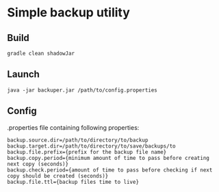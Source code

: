 # Simple backup utility

## Build
```
gradle clean shadowJar
```
## Launch
```
java -jar backuper.jar /path/to/config.properties
```

## Config
.properties file containing following properties:
```
backup.source.dir=/path/to/directory/to/backup
backup.target.dir=/path/to/directory/to/save/backups/to
backup.file.prefix={prefix for the backup file name}
backup.copy.period={minimum amount of time to pass before creating next copy (seconds)}
backup.check.period={amount of time to pass before checking if next copy should be created (seconds)}
backup.file.ttl={backup files time to live}
```